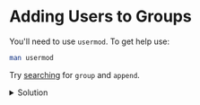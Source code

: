 # Adding Users to Groups

You'll need to use `usermod`.
To get help use:

```sh
man usermod
```

Try [searching](man.md) for `group` and `append`.

<details>

<summary>Solution</summary>

```sh
usermod -aG remote <USERNAME>
```

</details>
